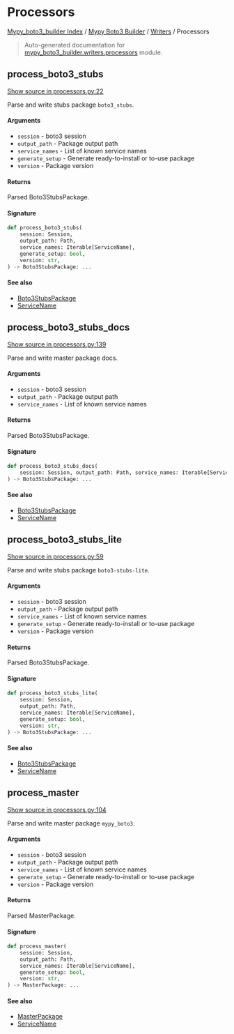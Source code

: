 # Processors

[Mypy_boto3_builder Index](../../README.md#mypy_boto3_builder-index) / [Mypy Boto3 Builder](../index.md#mypy-boto3-builder) / [Writers](./index.md#writers) / Processors

> Auto-generated documentation for [mypy_boto3_builder.writers.processors](https://github.com/youtype/mypy_boto3_builder/blob/main/mypy_boto3_builder/writers/processors.py) module.

## process_boto3_stubs

[Show source in processors.py:22](https://github.com/youtype/mypy_boto3_builder/blob/main/mypy_boto3_builder/writers/processors.py#L22)

Parse and write stubs package `boto3_stubs`.

#### Arguments

- `session` - boto3 session
- `output_path` - Package output path
- `service_names` - List of known service names
- `generate_setup` - Generate ready-to-install or to-use package
- `version` - Package version

#### Returns

Parsed Boto3StubsPackage.

#### Signature

```python
def process_boto3_stubs(
    session: Session,
    output_path: Path,
    service_names: Iterable[ServiceName],
    generate_setup: bool,
    version: str,
) -> Boto3StubsPackage: ...
```

#### See also

- [Boto3StubsPackage](../structures/boto3_stubs_package.md#boto3stubspackage)
- [ServiceName](../service_name.md#servicename)



## process_boto3_stubs_docs

[Show source in processors.py:139](https://github.com/youtype/mypy_boto3_builder/blob/main/mypy_boto3_builder/writers/processors.py#L139)

Parse and write master package docs.

#### Arguments

- `session` - boto3 session
- `output_path` - Package output path
- `service_names` - List of known service names

#### Returns

Parsed Boto3StubsPackage.

#### Signature

```python
def process_boto3_stubs_docs(
    session: Session, output_path: Path, service_names: Iterable[ServiceName]
) -> Boto3StubsPackage: ...
```

#### See also

- [Boto3StubsPackage](../structures/boto3_stubs_package.md#boto3stubspackage)
- [ServiceName](../service_name.md#servicename)



## process_boto3_stubs_lite

[Show source in processors.py:59](https://github.com/youtype/mypy_boto3_builder/blob/main/mypy_boto3_builder/writers/processors.py#L59)

Parse and write stubs package `boto3-stubs-lite`.

#### Arguments

- `session` - boto3 session
- `output_path` - Package output path
- `service_names` - List of known service names
- `generate_setup` - Generate ready-to-install or to-use package
- `version` - Package version

#### Returns

Parsed Boto3StubsPackage.

#### Signature

```python
def process_boto3_stubs_lite(
    session: Session,
    output_path: Path,
    service_names: Iterable[ServiceName],
    generate_setup: bool,
    version: str,
) -> Boto3StubsPackage: ...
```

#### See also

- [Boto3StubsPackage](../structures/boto3_stubs_package.md#boto3stubspackage)
- [ServiceName](../service_name.md#servicename)



## process_master

[Show source in processors.py:104](https://github.com/youtype/mypy_boto3_builder/blob/main/mypy_boto3_builder/writers/processors.py#L104)

Parse and write master package `mypy_boto3`.

#### Arguments

- `session` - boto3 session
- `output_path` - Package output path
- `service_names` - List of known service names
- `generate_setup` - Generate ready-to-install or to-use package
- `version` - Package version

#### Returns

Parsed MasterPackage.

#### Signature

```python
def process_master(
    session: Session,
    output_path: Path,
    service_names: Iterable[ServiceName],
    generate_setup: bool,
    version: str,
) -> MasterPackage: ...
```

#### See also

- [MasterPackage](../structures/master_package.md#masterpackage)
- [ServiceName](../service_name.md#servicename)
